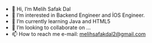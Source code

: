 - 👋 Hi, I’m Melih Safak Dal
- 👀 I’m interested in Backend Engineer and İOS Engineer.
- 🌱 I’m currently learning Java and HTML5
- 💞️ I’m looking to collaborate on ...
- 📫 How to reach me e-mail: melihsafakdal2@gmail.com

<!---
msafakdal3/msafakdal3 is a ✨ special ✨ repository because its `README.md` (this file) appears on your GitHub profile.
You can click the Preview link to take a look at your changes.
--->
